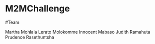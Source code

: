 # M2MChallenge

#Team

Martha Mohlala
Lerato Molokomme
Innocent Mabaso
Judith Ramahuta
Prudence Rasethuntsha

